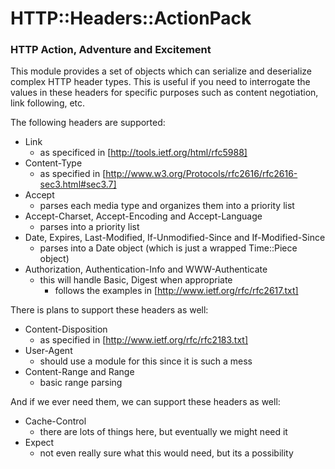 
# HTTP::Headers::ActionPack

### HTTP Action, Adventure and Excitement

This module provides a set of objects which can serialize and
deserialize complex HTTP header types. This is useful if you
need to interrogate the values in these headers for specific
purposes such as content negotiation, link following, etc.

The following headers are supported:

* Link
    * as specificed in [http://tools.ietf.org/html/rfc5988]
* Content-Type
    * as specified in [http://www.w3.org/Protocols/rfc2616/rfc2616-sec3.html#sec3.7]
* Accept
    * parses each media type and organizes them into a priority list
* Accept-Charset, Accept-Encoding and Accept-Language
    * parses into a priority list
* Date, Expires, Last-Modified, If-Unmodified-Since and If-Modified-Since
    * parses into a Date object (which is just a wrapped Time::Piece object)
* Authorization, Authentication-Info and WWW-Authenticate
    * this will handle Basic, Digest when appropriate
        * follows the examples in [http://www.ietf.org/rfc/rfc2617.txt]

There is plans to support these headers as well:

* Content-Disposition
    * as specified in [http://www.ietf.org/rfc/rfc2183.txt]
* User-Agent
    * should use a module for this since it is such a mess
* Content-Range and Range
    * basic range parsing

And if we ever need them, we can support these headers as well:

* Cache-Control
    * there are lots of things here, but eventually we might need it
* Expect
    * not even really sure what this would need, but its a possibility


